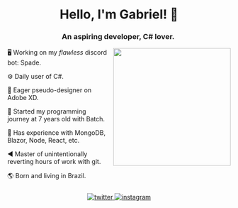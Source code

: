 # <div align="center">Hello, I'm Gabriel! 👋</div>
### <div align="center">An aspiring developer, C# lover.&nbsp;</div>

<img align="right" src="https://spotify-github-profile.vercel.app/api/view?uid=oubhvljhzyudfbxyx20opzxhq&cover_image=true&theme=compact" width="265" style="margin-left: 10px;"/>

 🖥️ Working on my _flawless_ discord bot: Spade.
 
 ⚙️ Daily user of C#.

 🎨 Eager pseudo-designer on Adobe XD.

 📃 Started my programming journey at 7 years old with Batch.

 🧪 Has experience with MongoDB, Blazor, Node, React, etc.

 ◀️ Master of unintentionally reverting hours of work with git.

 🌎 Born and living in Brazil.
 
<div align="center" style="margin-top:25px;">
	<a href="https://twitter.com/gspalato">
		<img src=https://img.shields.io/badge/twitter-%2300acee.svg?&style=for-the-badge&logo=twitter&logoColor=white alt=twitter style="margin-bottom: 5px;" />
	</a>
	<a href="https://www.instagram.com/gabriel.spalato">
		<img src=https://img.shields.io/badge/instagram-%23000000.svg?&style=for-the-badge&logo=instagram&logoColor=white alt=instagram style="margin-bottom: 5px;" />
	</a>
	<!--<img src="https://komarev.com/ghpvc/?username=gspalato&style=flat-square" style="margin-bottom: 5px;" />-->
</div>

<!--
	wow, you're trying to steal me or are you an easter egg hunter?
-->
